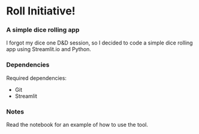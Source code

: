 # Roll Initiative! 
### A simple dice rolling app

I forgot my dice one D&D session, so I decided to code a simple dice rolling app using Streamlit.io and Python. 


### Dependencies
Required dependencies:
- Git
- Streamlit

### Notes
Read the notebook for an example of how to use the tool.